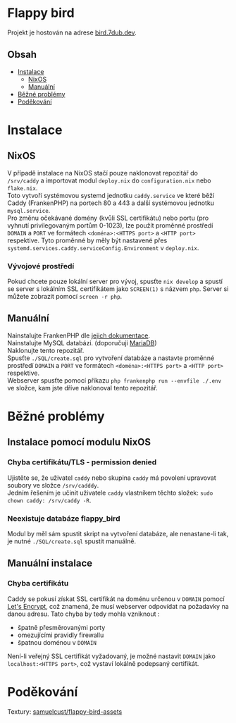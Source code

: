 # Flappy bird
Projekt je hostován na adrese [bird.7dub.dev](https://bird.7dub.dev).

## Obsah
- [Instalace](#instalace)
  - [NixOS](#nixos)
  - [Manuální](#manuální)
- [Běžné problémy](#běžné-problémy)
- [Poděkování](#poděkování)

# Instalace

## NixOS
V případě instalace na NixOS stačí pouze naklonovat repozitář do `/srv/caddy` a
importovat modul `deploy.nix` do `configuration.nix` nebo `flake.nix`.  
Toto vytvoří systémovou systemd jednotku `caddy.service` ve které běží Caddy
(FrankenPHP) na portech 80 a 443 a další systémovou jednotku `mysql.service`.  
Pro změnu očekávané domény (kvůli SSL certifikátu) nebo portu (pro vyhnutí
privilegovaným portům 0-1023), lze použít proměnné prostředí `DOMAIN` a `PORT`
ve formátech `<doména>:<HTTPS port>` a `<HTTP port>` respektive. Tyto proměnné
by měly být nastavené přes `systemd.services.caddy.serviceConfig.Environment`
v `deploy.nix`.

### Vývojové prostředí
Pokud chcete pouze lokální server pro vývoj, spusťte `nix develop` a spustí se
server s lokálním SSL certifikátem jako `SCREEN(1)` s názvem `php`. Server si
můžete zobrazit pomocí `screen -r php`.

## Manuální
Nainstalujte FrankenPHP dle [jejich dokumentace](https://frankenphp.dev/docs/).  
Nainstalujte MySQL databázi. (doporučuji [MariaDB](https://mariadb.com/kb/en/getting-installing-and-upgrading-mariadb/))  
Naklonujte tento repozitář.  
Spusťte `./SQL/create.sql` pro vytvoření databáze a nastavte proměnné prostředí
`DOMAIN` a `PORT` ve formátech `<doména>:<HTTPS port>` a `<HTTP port>`
respektive.  
Webserver spusťte pomocí příkazu `php frankenphp run --envfile ./.env` ve
složce, kam jste dříve naklonoval tento repozitář.



# Běžné problémy

## Instalace pomocí modulu NixOS
### Chyba certifikátu/TLS - permission denied
Ujistěte se, že uživatel `caddy` nebo skupina `caddy` má povolení upravovat
soubory ve složce `/srv/cadddy`.  
Jedním řešením je učinit uživatele `caddy` vlastníkem těchto složek: `sudo chown
caddy: /srv/caddy -R`.

### Neexistuje databáze flappy_bird
Modul by měl sám spustit skript na vytvoření databáze, ale nenastane-li tak, je
nutné `./SQL/create.sql` spustit manuálně.

## Manuální instalace
### Chyba certifikátu
Caddy se pokusí získat SSL certifikát na doménu určenou v `DOMAIN` pomocí [Let's
Encrypt](https://letsencrypt.org/), což znamená, že musí webserver odpovídat na
požadavky na danou adresu. Tato chyba by tedy mohla vzniknout :
  - špatně přesměrovanými porty
  - omezujícími pravidly firewallu
  - špatnou doménou v `DOMAIN`

Není-li veřejný SSL certifikát vyžadovaný, je možné nastavit `DOMAIN` jako
`localhost:<HTTPS port>`, což vystaví lokálně podepsaný certifikát.



# Poděkování
Textury: [samuelcust/flappy-bird-assets](https://github.com/samuelcust/flappy-bird-assets)
